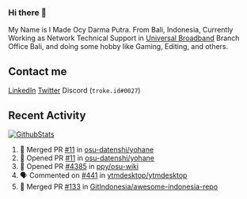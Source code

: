 ### Hi there 👋

My Name is I Made Ocy Darma Putra. From Bali, Indonesia, Currently Working as Network Technical Support in [Universal Broadband](https://universal.net.id) Branch Office Bali, and doing some hobby like Gaming, Editing, and others.

## Contact me

[LinkedIn](https://linkedin.com/in/troke) [Twitter](https://twitter.com/darma_ochi) Discord (`troke.id#0027`)

## Recent Activity

[![GithubStats](https://github-readme-stats.vercel.app/api?username=troke12&show_icons=true)](https://github.com/troke12)

<!--START_SECTION:activity-->
1. 🎉 Merged PR [#11](https://github.com/osu-datenshi/yohane/pull/11) in [osu-datenshi/yohane](https://github.com/osu-datenshi/yohane)
2. 💪 Opened PR [#11](https://github.com/osu-datenshi/yohane/pull/11) in [osu-datenshi/yohane](https://github.com/osu-datenshi/yohane)
3. 💪 Opened PR [#4385](https://github.com/ppy/osu-wiki/pull/4385) in [ppy/osu-wiki](https://github.com/ppy/osu-wiki)
4. 🗣 Commented on [#441](https://github.com/ytmdesktop/ytmdesktop/issues/441) in [ytmdesktop/ytmdesktop](https://github.com/ytmdesktop/ytmdesktop)
5. 🎉 Merged PR [#133](https://github.com/GitIndonesia/awesome-indonesia-repo/pull/133) in [GitIndonesia/awesome-indonesia-repo](https://github.com/GitIndonesia/awesome-indonesia-repo)
<!--END_SECTION:activity-->

